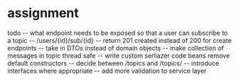 # assignment

todo
-- what endpoint needs to be exposed so that a user can subscribe to a topic
-- /users/{id}/sub/{id}
-- return 201 created instead of 200 for create endpoints
-- take in DTOs instead of domain objects
-- make collection of messages in topic thread safe
-- write custom serliazer code beans remove default constructors
-- decide between /topics and /topics/
-- introduce interfaces where appropriate
-- add more validation to service layer



